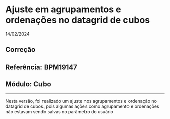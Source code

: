# Ajuste em agrupamentos e ordenações no datagrid de cubos
14/02/2024
## Correção
## Referência: BPM19147
## Módulo: Cubo
***

Nesta versão, foi realizado um ajuste nos agrupamentos e ordenação no datagrid de cubos, pois algumas ações como agrupamento e ordenações não estavam sendo salvas no parâmetro do usuário